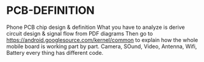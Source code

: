 # PCB-DEFINITION
Phone PCB chip design &amp; definition
What you have to analyze is derive circuit design & signal flow from PDF diagrams 
Then go to https://android.googlesource.com/kernel/common to explain how the whole mobile board is working part by part.
Camera, SOund, Video, Antenna, Wifi, Battery every thing has different code.
